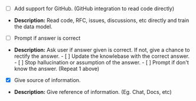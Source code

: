 - [ ] Add support for GitHub. (GitHub integration to read code directly)
- **Description:** Read code, RFC, issues, discussions, etc directly and train the data model.

- [ ] Prompt if answer is correct
- **Description:** Ask user if answer given is correct. If not, give a chance to rectify the answer.
        - [ ] Update the knowlebase with the correct answer.
        - [ ] Stop hallucination or assumption of the answer.
        - [ ] Prompt if don't know the answer. (Repeat 1 above)

- [x] Give source of information.
- **Description:** Give reference of information. (Eg. Chat, Docs, etc)
